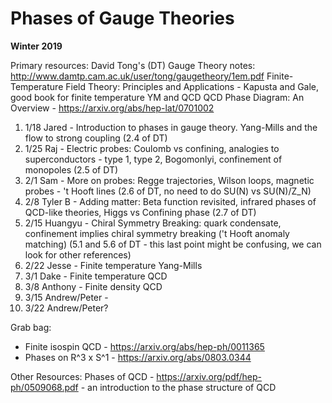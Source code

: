 <div id="globalWrapper">
		<div id="column-content">
	<div id="content">
		<a name="top" id="top"></a>
				<h1 class="firstHeading">Phases of Gauge Theories</h1>
		<div id="bodyContent">
			<div id="contentSub"></div>
			<p><b>Winter 2019</b>
</p>

Primary resources: 
David Tong's (DT) Gauge Theory notes: http://www.damtp.cam.ac.uk/user/tong/gaugetheory/1em.pdf
Finite-Temperature Field Theory: Principles and Applications - Kapusta and Gale, good book for finite temperature YM and QCD
QCD Phase Diagram: An Overview - https://arxiv.org/abs/hep-lat/0701002

1. 1/18 Jared - Introduction to phases in gauge theory. Yang-Mills and the flow to strong coupling (2.4 of DT)
2. 1/25 Raj - Electric probes: Coulomb vs confining, analogies to superconductors - type 1, type 2, Bogomonlyi, confinement of monopoles (2.5 of DT)
3. 2/1 Sam - More on probes: Regge trajectories, Wilson loops, magnetic probes - 't Hooft lines (2.6 of DT, no need to do SU(N) vs SU(N)/Z_N)
4. 2/8 Tyler B - Adding matter: Beta function revisited, infrared phases of QCD-like theories, Higgs vs Confining phase (2.7 of DT)
5. 2/15 Huangyu - Chiral Symmetry Breaking: quark condensate, confinement implies chiral symmetry breaking ('t Hooft anomaly matching) (5.1 and 5.6 of DT - this last point might be confusing, we can look for other references)
6. 2/22 Jesse - Finite temperature Yang-Mills
7. 3/1 Dake - Finite temperature QCD
8. 3/8 Anthony - Finite density QCD
9. 3/15 Andrew/Peter - 
10. 3/22 Andrew/Peter?

Grab bag:
- Finite isospin QCD - https://arxiv.org/abs/hep-ph/0011365
- Phases on R^3 x S^1 - https://arxiv.org/abs/0803.0344

Other Resources:
Phases of QCD - https://arxiv.org/pdf/hep-ph/0509068.pdf -  an introduction to the phase structure of QCD
